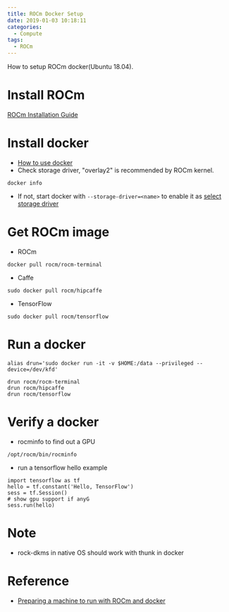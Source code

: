 ```yaml
---
title: ROCm Docker Setup
date: 2019-01-03 10:18:11
categories:
  - Compute
tags:
  - ROCm
---
```


How to setup ROCm docker(Ubuntu 18.04).

<!-- more -->

# Install ROCm
[ROCm Installation Guide](http://zjunweihit.github.io/2018/12/25/compute-rocm-installation/)

# Install docker

* [How to use docker](http://zjunweihit.github.io/2017/08/08/linux-env-docker/)
* Check storage driver, "overlay2" is recommended by ROCm kernel.
```
docker info
```
  - If not, start docker with `--storage-driver=<name>` to enable it as [select storage driver](https://docs.docker.com/storage/storagedriver/select-storage-driver/)

# Get ROCm image
* ROCm
```
docker pull rocm/rocm-terminal
```
* Caffe
```
sudo docker pull rocm/hipcaffe
```
* TensorFlow
```
sudo docker pull rocm/tensorflow
```

# Run a docker
```
alias drun='sudo docker run -it -v $HOME:/data --privileged --device=/dev/kfd'

drun rocm/rocm-terminal
drun rocm/hipcaffe
drun rocm/tensorflow
```

# Verify a docker
* rocminfo to find out a GPU
```
/opt/rocm/bin/rocminfo
```

* run a tensorflow hello example
```
import tensorflow as tf
hello = tf.constant('Hello, TensorFlow')
sess = tf.Session()
# show gpu support if anyG
sess.run(hello)
```

# Note
* rock-dkms in native OS should work with thunk in docker

# Reference
* [Preparing a machine to run with ROCm and docker](https://github.com/RadeonOpenCompute/ROCm-docker/blob/master/quick-start.md)
